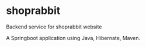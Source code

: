 # shoprabbit
Backend service for shoprabbit website

A Springboot application using Java, Hibernate, Maven. 
